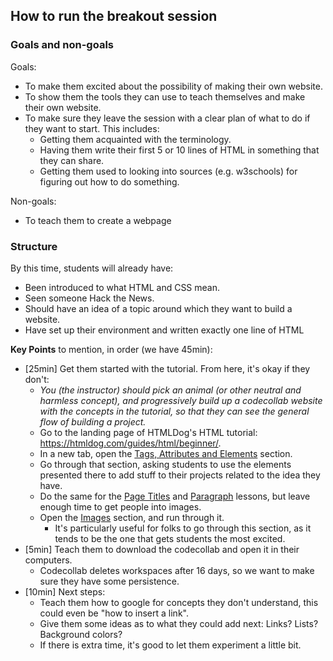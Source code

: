 ## How to run the breakout session

### Goals and non-goals

Goals:
- To make them excited about the possibility of making their own website.
- To show them the tools they can use to teach themselves and make their own website.
- To make sure they leave the session with a clear plan of what to do if they want to start. This includes:
    - Getting them acquainted with the terminology.
    - Having them write their first 5 or 10 lines of HTML in something that they can share.
    - Getting them used to looking into sources (e.g. w3schools) for figuring out how to do something.

Non-goals:
- To teach them to create a webpage

### Structure

By this time, students will already have:

- Been introduced to what HTML and CSS mean.
- Seen someone Hack the News.
- Should have an idea of a topic around which they want to build a website.
- Have set up their environment and written exactly one line of HTML

**Key Points** to mention, in order (we have 45min):

- [25min] Get them started with the tutorial. From here, it's okay if they don't:
    - _You (the instructor) should pick an animal (or other neutral and harmless concept), and progressively build up a codecollab website with the concepts in the tutorial, so that they can see the general flow of building a project._
    - Go to the landing page of HTMLDog's HTML tutorial: https://htmldog.com/guides/html/beginner/.
    - In a new tab, open the [Tags, Attributes and Elements](https://htmldog.com/guides/html/beginner/tags/) section.
    - Go through that section, asking students to use the elements presented there to add stuff to their projects related to the idea they have.
    - Do the same for the [Page Titles](https://htmldog.com/guides/html/beginner/titles/) and [Paragraph](https://htmldog.com/guides/html/beginner/paragraphs/) lessons, but leave enough time to get people into images.
    - Open the [Images](https://htmldog.com/guides/html/beginner/images/) section, and run through it.
        - It's particularly useful for folks to go through this section, as it tends to be the one that gets students the most excited.
- [5min] Teach them to download the codecollab and open it in their computers.
    - Codecollab deletes workspaces after 16 days, so we want to make sure they have some persistence.
- [10min] Next steps:
    - Teach them how to google for concepts they don't understand, this could even be "how to insert a link".
    - Give them some ideas as to what they could add next: Links? Lists? Background colors?
    - If there is extra time, it's good to let them experiment a little bit.

